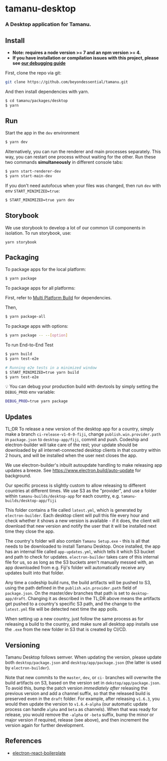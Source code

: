 # tamanu-desktop

### A Desktop application for Tamanu.

## Install

- **Note: requires a node version >= 7 and an npm version >= 4.**
- **If you have installation or compilation issues with this project, please see [our debugging guide](https://github.com/chentsulin/electron-react-boilerplate/issues/400)**

First, clone the repo via git:

```bash
git clone https://github.com/beyondessential/tamanu.git
```

And then install dependencies with yarn.

```bash
$ cd tamanu/packages/desktop
$ yarn
```

## Run

Start the app in the `dev` environment

```bash
$ yarn dev
```

Alternatively, you can run the renderer and main processes separately. This way, you can restart one process without waiting for the other. Run these two commands **simultaneously** in different console tabs:

```bash
$ yarn start-renderer-dev
$ yarn start-main-dev
```

If you don't need autofocus when your files was changed, then run `dev` with env `START_MINIMIZED=true`:

```bash
$ START_MINIMIZED=true yarn dev
```

## Storybook

We use storybook to develop a lot of our common UI components in isolation. To run storybook, use:

```
yarn storybook
```

## Packaging

To package apps for the local platform:

```bash
$ yarn package
```

To package apps for all platforms:

First, refer to [Multi Platform Build](https://www.electron.build/multi-platform-build) for dependencies.

Then,

```bash
$ yarn package-all
```

To package apps with options:

```bash
$ yarn package -- --[option]
```

To run End-to-End Test

```bash
$ yarn build
$ yarn test-e2e

# Running e2e tests in a minimized window
$ START_MINIMIZED=true yarn build
$ yarn test-e2e
```

:bulb: You can debug your production build with devtools by simply setting the `DEBUG_PROD` env variable:

```bash
DEBUG_PROD=true yarn package
```

## Updates

TL;DR To release a new version of the desktop app for a country, simply make a branch `ci-release-v1-0-0-fiji`, change `publish.win.provider.path` in `package.json` to `desktop-app/fiji`, commit and push. Codeship and electron-builder will take care of the rest; your update should be downloaded by all internet-connected desktop clients in that country within 2 hours, and will be installed when the user next closes the app.

We use electron-builder's inbuilt autoupdate handling to make releasing app updates a breeze. See https://www.electron.build/auto-update for background.

Our specific process is slightly custom to allow releasing to different countries at different times. We use S3 as the "provider", and use a folder within `tamanu-builds/desktop-app` for each country, e.g. `tamanu-builds/desktop-app/fiji`

This folder contains a file called `latest.yml`, which is generated by `electron-builder`. Each desktop client will pull this file every hour and check whether it shows a new version is available - if it does, the client will download that new version and notify the user that it will be installed next time they close the app.

The country's folder will also contain `Tamanu Setup.exe` - this is all that needs to be downloaded to install Tamanu Desktop. Once installed, the app has an internal file called `app-updates.yml`, which tells it which S3 bucket and path to check for updates. `electron-builder` takes care of this internal file for us, so as long as the S3 buckets aren't manually messed with, an app downloaded from e.g. Fiji's folder will automatically receive any updates built into that folder.

Any time a codeship build runs, the build artifacts will be pushed to S3, using the path defined in the `publish.win.provider.path` field of `package.json`. On the master/dev branches that path is set to `desktop-app/draft`. Changing it as described in the TL;DR above means the artifacts get pushed to a country's specific S3 path, and the change to the `latest.yml` file will be detected next time the app polls.

When setting up a new country, just follow the same process as for releasing a build to the country, and make sure all desktop app installs use the `.exe` from the new folder in S3 that is created by CI/CD.

## Versioning

Tamanu Desktop follows semver. When updating the version, please update both `desktop/package.json` and `desktop/app/package.json` (the latter is used by `electron-builder`).

Note that new commits to the `master`, `dev`, or `ci-` branches will overwrite the build artifacts on S3, based on the version set in `dekstop/app/package.json`. To avoid this, bump the patch version _immediately after_ releasing the previous version and add a channel suffix, so that the released build is preserved even in the `draft` folder. For example, after releasing `v1.6.3`, you would then update the version to `v1.6.4-alpha` (our automatic update process can handle `alpha` and `beta` as channels). When that was ready for release, you would remove the `-alpha` or `-beta` suffix, bump the minor or major version if required, release (see above), and then increment the version again for further development.

## References

- [electron-react-boilerplate](https://github.com/chentsulin/electron-react-boilerplate)
